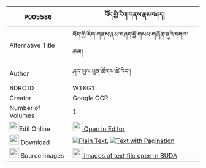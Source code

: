 |P005586|བོད་ཀྱི་རིག་གནས་རྣམ་བཤད། 
| --- | --- 
|Alternative Title |བོད་ཀྱི་རིག་གནས་རྣམ་བཤད་བློ་གསལ་གཞོན་ནུའི་དགའ་ཚལ།
|Author| ཤར་ཡུལ་ཕུན་ཚོགས་ཚེ་རིང་།
|BDRC ID | W1KG1
|Creator | Google OCR
|Number of Volumes| 1
|<img width="25" src="https://img.icons8.com/color/25/000000/edit-property.png">Edit Online| [<img width="25" src="https://avatars.githubusercontent.com/u/45091458?s=200&v=4"> Open in Editor](http://editor.openpecha.org/P005586)
|<img width="25" src="https://img.icons8.com/fluent/48/000000/download-2.png"/>  Download | [![](https://img.icons8.com/color/20/000000/txt.png)Plain Text](https://github.com/Openpecha/P005586/releases/download/v1/bo_kyi_rikne_namshe_plain_P005586.zip), [![](https://img.icons8.com/color/20/000000/txt.png)Text with Pagination](https://github.com/Openpecha/P005586/releases/download/v1/bo_kyi_rikne_namshe_pages_P005586.zip)
|<img width="25" src="https://img.icons8.com/plasticine/100/000000/pictures-folder.png"/>  Source Images | [<img width="25" src="https://library.bdrc.io/icons/BUDA-small.svg"> Images of text file open in BUDA](https://library.bdrc.io/show/bdr:W1KG1)